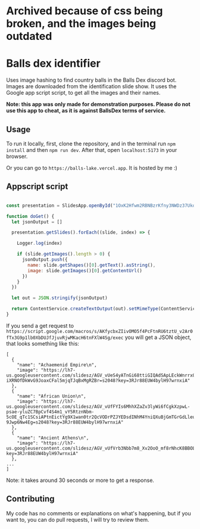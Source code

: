 # Archived because of css being broken, and the images being outdated

# Balls dex identifier
Uses image hashing to find country balls in the Balls Dex discord bot.
Images are downloaded from the identification slide show. It uses the Google app script script, to get all the images and their names.

**Note: this app was only made for demonstration purposes. Please do not use this app to cheat, as it is against BallsDex terms of service.**
## Usage
To run it locally, first, clone the repository, and in the terminal run `npm install` and then `npm run dev`. After that, open `localhost:5173` in your browser.

Or you can go to `https://balls-lake.vercel.app`. It is hosted by me :)

## Appscript script
```javascript

const presentation = SlidesApp.openById("1OxK2Hfwm2RBNBzrKfny3NWDz37Ukq2UmQYoXdKl6j50")

function doGet() {
  let jsonOutput = []

  presentation.getSlides().forEach((slide, index) => {

    Logger.log(index)

    if (slide.getImages().length > 0) {
      jsonOutput.push({
        name: slide.getShapes()[0].getText().asString(),
        image: slide.getImages()[0].getContentUrl()
      })
    }
  })

  let out = JSON.stringify(jsonOutput)

  return ContentService.createTextOutput(out).setMimeType(ContentService.MimeType.JSON);
}
```
If you send a get request to `https://script.google.com/macros/s/AKfycbxZIivOMO5f4PcFtnRU6tztU_v2Ar0fTx3G9p1lb0XbDUJfJjuvRjwMKacH6tnFXlW4Sg/exec` you will get a JSON object, that looks something like this:
```
[
  {
    "name": "Achaemenid Empire\n",
    "image": "https://lh7-us.googleusercontent.com/slidesz/AGV_vUeS4yATnGi68ttiGIQAdSApLEckWnrrx04pdiPznw8fdV9K97_8S_2wULPPeVuF1i5kijQR1m69GqIlwI7Rqlh2iB2py6HrXiOohjDs_lZjLpvus6176ROB-iXRNOfDkWvG9JoaxCFal5mjqTJqBxMgRZBr=s2048?key=3RJr88EUW4bylH97wrnxiA"
  },
  {
    "name": "African Union\n",
    "image": "https://lh7-us.googleusercontent.com/slidesz/AGV_vUfFYIs6MhhXZaZv3lyWi6fCgkXzpwL-psae-yluZC7BpCvf4S4m1_vY5RtznNbm-5cOE_qTc1SCsiAPtnEictYg9X1wan0tr2QcVODrPZJYEDsdINhM4YniQXuBjGmTGrGdLleuB6_O9ZZaKUQ-9Jwp6Nw4Eg=s2048?key=3RJr88EUW4bylH97wrnxiA"
  },
  {
    "name": "Ancient Athens\n",
    "image": "https://lh7-us.googleusercontent.com/slidesz/AGV_vUfVrb3Nbb7m8_Xv2OoO_mf8rNhcK8BBOLhHJ7PYifrxEOK8k69p7GKNv6tP0sxTi3EFH67sj0bBmRWvaH35zzZbLxV63HVF5pgpINcTG44SPvEwbhEy3u3rvLViz3mXewdjdOMeft5rMjMuyrqcn2pHxRF_5w=s2048?key=3RJr88EUW4bylH97wrnxiA"
  },
...
]
```
Note: it takes around 30 seconds or more to get a response.
## Contributing
My code has no comments or explanations on what's happening, but if you want to, you can do pull requests, I will try to review them.
